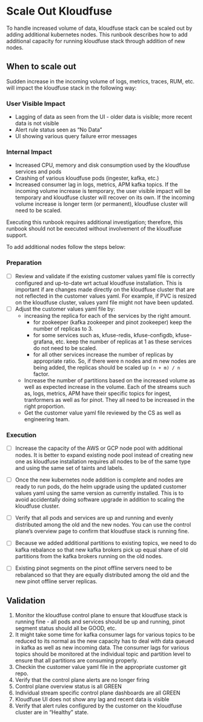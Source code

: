 # Scale Out Kloudfuse

To handle increased volume of data, kloudfuse stack can be scaled out by adding additional kubernetes nodes. This runbook describes how to add additional capacity for running kloudfuse stack through addition of new nodes.

## When to scale out
Sudden increase in the incoming volume of logs, metrics, traces, RUM, etc. will impact the kloudfuse stack in the following way:
### User Visible Impact
* Lagging of data as seen from the UI - older data is visible; more recent data is not visible
* Alert rule status seen as “No Data”
* UI showing various query failure error messages
### Internal Impact
* Increased CPU, memory and disk consumption used by the kloudfuse services and pods
* Crashing of various kloudfuse pods (ingester, kafka, etc.)
* Increased consumer lag in logs, metrics, APM kafka topics.
If the incoming volume increase is temporary, the user visible impact will be temporary and kloudfuse cluster will recover on its own.
If the incoming volume increase is longer term (or permanent), kloudfuse cluster will need to be scaled.

Executing this runbook requires additional investigation; therefore, this runbook should not be executed without involvement of the kloudfuse support.

To add additional nodes follow the steps below:
### Preparation
- [ ] Review and validate if the existing customer values yaml file is correctly configured and up-to-date wrt actual kloudfuse installation. This is important if are changes made directly on the kloudfuse cluster that are not reflected in the customer values yaml. For example, if PVC is resized on the kloudfuse cluster, values yaml file might not have been updated.
- [ ] Adjust the customer values yaml file by:
    * increasing the replica for each of the services by the right amount.
        * for zookeeper (kafka zookeeper and pinot zookeeper) keep the number of replicas to 3.
        * for some services such as, kfuse-redis, kfuse-configdb, kfuse-grafana, etc. keep the number of replicas at 1 as these services do not need to be scaled.
        * for all other services increase the number of replicas by appropriate ratio. So, if there were n nodes and m new nodes are being added, the replicas should be scaled up `(n + m) / n` factor.
    * Increase the number of partitions based on the increased volume as well as expected increase in the volume. Each of the streams such as, logs, metrics, APM have their specific topics for ingest, tranformers as well as for pinot. They all need to be increased in the right proportion.
    * Get the customer value yaml file reviewed by the CS as well as engineering team.
### Execution      
- [ ] Increase the capacity of the AWS or GCP node pool with additional nodes. It is better to expand existing node pool instead of creating new one as kloudfuse installation requires all nodes to be of the same type and using the same set of taints and labels.
- [ ] Once the new kubernetes node addition is complete and nodes are ready to run pods, do the helm upgrade using the updated customer values yaml using the same version as currently installed. This is to avoid accidentally doing software upgrade in addition to scaling the kloudfuse cluster.
- [ ] Verify that all pods and services are up and running and evenly distributed among the old and the new nodes. You can use the control plane’s overview page to confirm that kloudfuse stack is running fine.
- [ ] Because we added additional partitions to existing topics, we need to do kafka rebalance so that new kafka brokers pick up equal share of old partitions from the kafka brokers running on the old nodes.
- [ ] Existing pinot segments on the pinot offline servers need to be rebalanced so that they are equally distributed among the old and the new pinot offline server replicas.


## Validation
1. Monitor the kloudfuse control plane to ensure that kloudfuse stack is running fine - all pods and services should be up and running, pinot segment status should all be GOOD, etc.
2. It might take some time for kafka consumer lags for various topics to be reduced to its normal as the new capacity has to deal with data queued in kafka as well as new incoming data. The consumer lags for various topics should be monitored at the individual topic and partition level to ensure that all partitions are consuming properly.
3. Checkin the customer value yaml file in the appropriate customer git repo.
4. Verify that the control plane alerts are no longer firing
5. Control plane overview status is all GREEN
6. Individual stream specific control plane dashboards are all GREEN
7. Kloudfuse UI does not show any lag and recent data is visible
8. Verify that alert rules configured by the customer on the kloudfuse cluster are in “Healthy” state.

